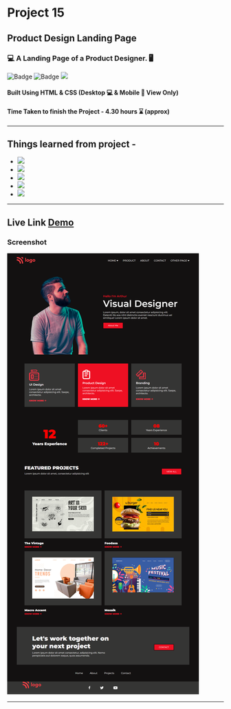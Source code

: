 # Project 15

## Product Design Landing Page

### 💻 A Landing Page of a Product Designer. 🖥️

![Badge](https://img.shields.io/badge/Manas--Ranjan--Murmu-Project--15-blue) ![Badge](https://img.shields.io/badge/LCO-Full%20Stack%20Javascript%20Bootcamp-orange) ![](https://img.shields.io/badge/HTML-CSS-green)

#### Built Using HTML & CSS (Desktop 💻 & Mobile 📱 View Only)

#### Time Taken to finish the Project - 4.30 hours ⌛ (approx)

---

## Things learned from project -

- ![](https://img.shields.io/badge/CSS-Positioning-yellow)
- ![](https://img.shields.io/badge/CSS-Flexbox-red)
- ![](https://img.shields.io/badge/CSS-Grids-blue)
- ![](https://img.shields.io/badge/CSS-Selectors-orange)
- ![](https://img.shields.io/badge/CSS-Pseudo--Elements-green)

---

## Live Link [Demo](https://manas-ranjan-murmu-project15.netlify.app/)

### Screenshot

![screeshot](./screenshot.png)

---

